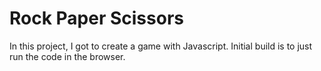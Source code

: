 # Rock Paper Scissors
In this project, I got to create a game with Javascript. Initial build is to just run the code in the browser.
